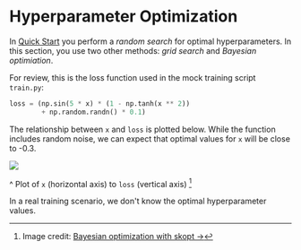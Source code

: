 # Hyperparameter Optimization

In [Quick Start](/start.md) you perform a *random search* for optimal
hyperparameters. In this section, you use two other methods: *grid
search* and *Bayesian optimiation*.

For review, this is the loss function used in the mock training script
`train.py`:

``` python
loss = (np.sin(5 * x) * (1 - np.tanh(x ** 2))
        + np.random.randn() * 0.1)
```

The relationship between `x` and `loss` is plotted below. While the
function includes random noise, we can expect that optimal values for
`x` will be close to -0.3.

![](/assets/img/bayesian-optimization.png)

^ Plot of `x` (horizontal axis) to `loss` (vertical axis) [^hparam-plot]

[^hparam-plot]: Image credit: [Bayesian optimization with skopt
    ->](https://scikit-optimize.github.io/notebooks/bayesian-optimization.html)

In a real training scenario, we don't know the optimal hyperparameter
values.
